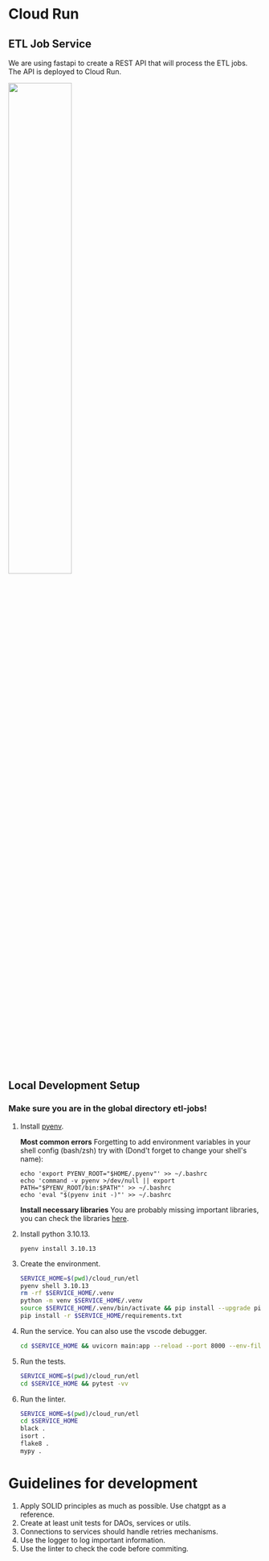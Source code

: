 # Cloud Run

## ETL Job Service

We are using fastapi to create a REST API that will process the ETL jobs. The API is deployed to Cloud Run.

<!-- ![ETL Job Service](../images/fastapi-docs.png) -->
<img src="../images/fastapi-docs.png" width=50% height=50%>

## Local Development Setup


### Make sure you are in the global directory **etl-jobs**!

1. Install [pyenv](https://github.com/pyenv/pyenv-installer).

    **Most common errors** 
             Forgetting to add environment variables in your shell config (bash/zsh)
            try with (Dond't forget to change your shell's name):
    ```
    echo 'export PYENV_ROOT="$HOME/.pyenv"' >> ~/.bashrc
    echo 'command -v pyenv >/dev/null || export PATH="$PYENV_ROOT/bin:$PATH"' >> ~/.bashrc
    echo 'eval "$(pyenv init -)"' >> ~/.bashrc
    ```     
    **Install necessary libraries**
    You are probably missing important libraries, you can check the libraries [here](https://github.com/pyenv/pyenv/wiki/Common-build-problems).
    
3. Install python 3.10.13.
    ```
    pyenv install 3.10.13
    ```
4. Create the environment.

    ```bash
    SERVICE_HOME=$(pwd)/cloud_run/etl
    pyenv shell 3.10.13
    rm -rf $SERVICE_HOME/.venv
    python -m venv $SERVICE_HOME/.venv
    source $SERVICE_HOME/.venv/bin/activate && pip install --upgrade pip
    pip install -r $SERVICE_HOME/requirements.txt
    ```

5. Run the service. You can also use the vscode debugger. 

    ```bash
    cd $SERVICE_HOME && uvicorn main:app --reload --port 8000 --env-file "../.env"
    ```

6. Run the tests.

    ```bash
    SERVICE_HOME=$(pwd)/cloud_run/etl
    cd $SERVICE_HOME && pytest -vv
    ```

7. Run the linter.

    ```bash
    SERVICE_HOME=$(pwd)/cloud_run/etl
    cd $SERVICE_HOME
    black .
    isort .
    flake8 .
    mypy .
    ```

# Guidelines for development

1. Apply SOLID principles as much as possible. Use chatgpt as a reference.
2. Create at least unit tests for DAOs, services or utils.
3. Connections to services should handle retries mechanisms.
4. Use the logger to log important information.
5. Use the linter to check the code before commiting.
